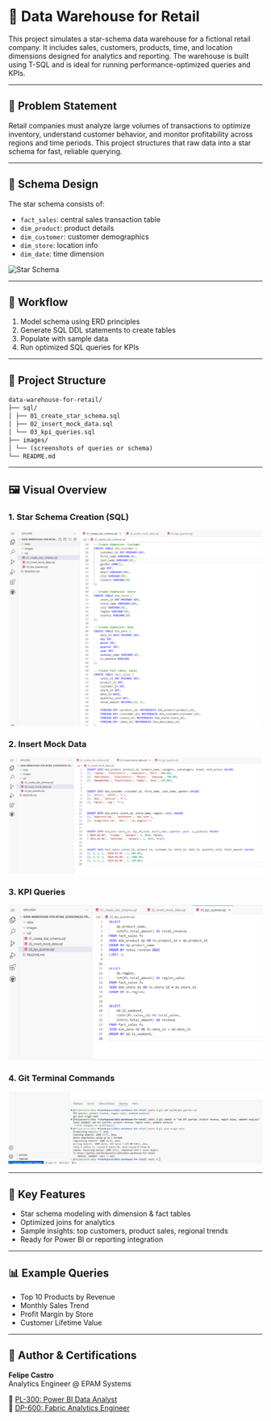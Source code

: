# 🛒 Data Warehouse for Retail

This project simulates a star-schema data warehouse for a fictional retail company. It includes sales, customers, products, time, and location dimensions designed for analytics and reporting. The warehouse is built using T-SQL and is ideal for running performance-optimized queries and KPIs.

---

## 📌 Problem Statement

Retail companies must analyze large volumes of transactions to optimize inventory, understand customer behavior, and monitor profitability across regions and time periods. This project structures that raw data into a star schema for fast, reliable querying.

---

## 🧱 Schema Design

The star schema consists of:

- `fact_sales`: central sales transaction table
- `dim_product`: product details
- `dim_customer`: customer demographics
- `dim_store`: location info
- `dim_date`: time dimension

![Star Schema](images/star_schema_diagram.png)

---

## 🔁 Workflow

1. Model schema using ERD principles
2. Generate SQL DDL statements to create tables
3. Populate with sample data
4. Run optimized SQL queries for KPIs

---

## 📂 Project Structure

```
data-warehouse-for-retail/
├── sql/
│ ├── 01_create_star_schema.sql
│ ├── 02_insert_mock_data.sql
│ └── 03_kpi_queries.sql
├── images/
│ └── (screenshots of queries or schema)
└── README.md
```

---

## 🖼️ Visual Overview

### 1. Star Schema Creation (SQL)
![Star Schema](images/1_create_star_schema.png)

### 2. Insert Mock Data
![Insert Mock Data](images/2_insert_mock_data.png)

### 3. KPI Queries
![KPI Queries](images/3_kpi_queries.png)

### 4. Git Terminal Commands
![Git Terminal](images/4_terminal_git_commit_push.png)

---

## 🚀 Key Features

- Star schema modeling with dimension & fact tables
- Optimized joins for analytics
- Sample insights: top customers, product sales, regional trends
- Ready for Power BI or reporting integration

---

## 📊 Example Queries

- Top 10 Products by Revenue
- Monthly Sales Trend
- Profit Margin by Store
- Customer Lifetime Value

---

## 🏅 Author & Certifications

**Felipe Castro**  
Analytics Engineer @ EPAM Systems

📜 [PL-300: Power BI Data Analyst](https://learn.microsoft.com/api/credentials/share/en-us/FelipeCastro-8026/F853AABE365874B3?sharingId=13D660F56C1DFFA3)  
📜 [DP-600: Fabric Analytics Engineer](https://learn.microsoft.com/api/credentials/share/en-us/FelipeCastro-8026/6C5A2F5A8A5864FC?sharingId=13D660F56C1DFFA3)
